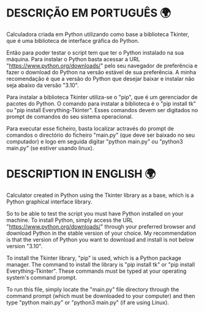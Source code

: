 # DESCRIÇÃO EM PORTUGUÊS 🌍
    
Calculadora criada em Python utilizando como base a biblioteca Tkinter, que é uma biblioteca de interface gráfica do Python.

Então para poder testar o script tem que ter o Python instalado na sua máquina. Para instalar o Python basta acessar a URL "https://www.python.org/downloads/" pelo seu navegador de preferência e fazer o download do Python na versão estável de sua preferência. A minha recomendação é que a versão do Python que desejar baixar e instalar não seja abaixo da versão "3.10".
    
Para instalar a biblioteca Tkinter utiliza-se o "pip", que é um gerenciador de pacotes do Python. O comando para instalar a biblioteca é o "pip install tk" ou "pip install Everything-Tkinter". Esses comandos devem ser digitados no prompt de comandos do seu sistema operacional.

Para executar esse ficheiro, basta localizar actravés do prompt de comandos o directório do ficheiro "main.py" (que deve ser baixado no seu computador) e logo em seguida digitar "python main.py" ou "python3 main.py" (se estiver usando linux). 

# DESCRIPTION IN ENGLISH 🌍

Calculator created in Python using the Tkinter library as a base, which is a Python graphical interface library.

 So to be able to test the script you must have Python installed on your machine. To install Python, simply access the URL "https://www.python.org/downloads/" through your preferred browser and download Python in the stable version of your choice. My recommendation is that the version of Python you want to download and install is not below version "3.10".

 To install the Tkinter library, "pip" is used, which is a Python package manager. The command to install the library is "pip install tk" or "pip install Everything-Tkinter". These commands must be typed at your operating system's command prompt.

 To run this file, simply locate the "main.py" file directory through the command prompt (which must be downloaded to your computer) and then type "python main.py" or "python3 main.py" (if are using Linux).
